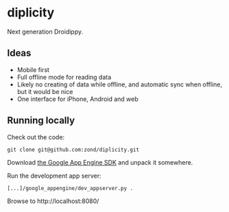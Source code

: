 diplicity
=========

Next generation Droidippy.

## Ideas

* Mobile first
* Full offline mode for reading data
 * Likely no creating of data while offline, and automatic sync when offline, but it would be nice
* One interface for iPhone, Android and web

## Running locally

Check out the code:

```
git clone git@github.com:zond/diplicity.git
```

Download [the Google App Engine SDK](https://developers.google.com/appengine/downloads) and unpack it somewhere.

Run the development app server:

```
[...]/google_appengine/dev_appserver.py .
```

Browse to http://localhost:8080/
